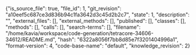 {"is_source_file": true, "file_id": 1, "git_revision": "a10eef5c687ce3d836b94c1fa3642d3c45d2b2c7", "state": 1, "description": "", "external_files": [], "external_methods": [], "published": [], "classes": [], "methods": [], "calls": [], "search-terms": [], "filename": "/home/kavia/workspace/code-generation/tetracore-34606-34612/README.md", "hash": "6322a8056f7bb8d85e7f3201404996a1", "format-version": 4, "code-base-name": "default", "knowledge_revision": 2}